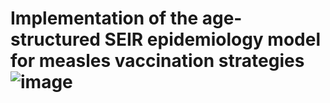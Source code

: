 # Implementation of the age-structured SEIR epidemiology model for measles vaccination strategies![image](https://user-images.githubusercontent.com/85936621/187068634-752bc7a1-5668-4073-88df-3bc54f34a523.png)
